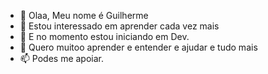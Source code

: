 - 👋 Olaa, Meu nome é Guilherme
- 👀 Estou interessado em aprender cada vez mais
- 🌱 E no momento estou iniciando em Dev.
- 💞️ Quero muitoo aprender e entender e ajudar e tudo mais
- 📫 Podes me apoiar.

<!---
GuiThomas89/GuiThomas89 is a ✨ special ✨ repository because its `README.md` (this file) appears on your GitHub profile.
You can click the Preview link to take a look at your changes.
--->
